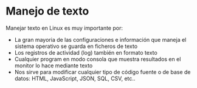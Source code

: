 # Manejo de texto #

Manejar texto en Linux es muy importante por:

- La gran mayoria de las configuraciones e información que maneja el sistema operativo se guarda en ficheros de texto
- Los registros de actividad (log) también en formato texto
- Cualquier program en modo consola que muestra resultados en el monitor lo hace mediante texto
- Nos sirve para modificar cualquier tipo de código fuente o de base de datos: HTML, JavaScript, JSON, SQL, CSV, etc..

